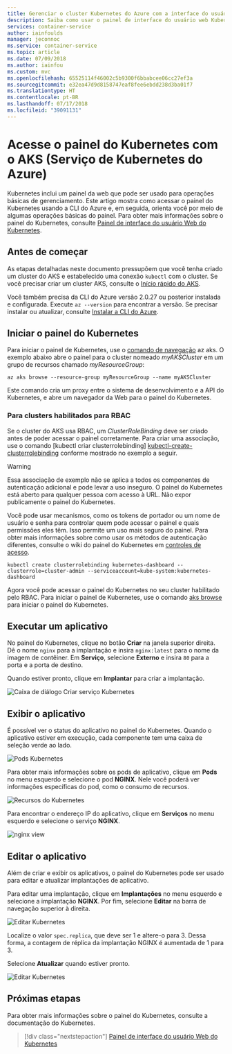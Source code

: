 ```yaml
---
title: Gerenciar o cluster Kubernetes do Azure com a interface do usuário da Web
description: Saiba como usar o painel de interface do usuário web Kubernetes interno com o serviço de Kubernetes do Azure (AKS)
services: container-service
author: iainfoulds
manager: jeconnoc
ms.service: container-service
ms.topic: article
ms.date: 07/09/2018
ms.author: iainfou
ms.custom: mvc
ms.openlocfilehash: 65525114f46002c5b9300f6bbabcee06cc27ef3a
ms.sourcegitcommit: e32ea47d9d8158747eaf8fee6ebdd238d3ba01f7
ms.translationtype: HT
ms.contentlocale: pt-BR
ms.lasthandoff: 07/17/2018
ms.locfileid: "39091131"
---
```

# <a name="access-the-kubernetes-dashboard-with-azure-kubernetes-service-aks"></a>Acesse o painel do Kubernetes com o AKS (Serviço de Kubernetes do Azure)

Kubernetes inclui um painel da web que pode ser usado para operações básicas de gerenciamento. Este artigo mostra como acessar o painel do Kubernetes usando a CLI do Azure e, em seguida, orienta você por meio de algumas operações básicas do painel. Para obter mais informações sobre o painel do Kubernetes, consulte [Painel de interface do usuário Web do Kubernetes][kubernetes-dashboard].

## <a name="before-you-begin"></a>Antes de começar

As etapas detalhadas neste documento pressupõem que você tenha criado um cluster do AKS e estabelecido uma conexão `kubectl` com o cluster. Se você precisar criar um cluster AKS, consulte o [Início rápido do AKS][aks-quickstart].

Você também precisa da CLI do Azure versão 2.0.27 ou posterior instalada e configurada. Execute `az --version` para encontrar a versão. Se precisar instalar ou atualizar, consulte [Instalar a CLI do Azure][install-azure-cli].

## <a name="start-kubernetes-dashboard"></a>Iniciar o painel do Kubernetes

Para iniciar o painel de Kubernetes, use o [comando de navegação][az-aks-browse] az aks. O exemplo abaixo abre o painel para o cluster nomeado *myAKSCluster* em um grupo de recursos chamado *myResourceGroup*:

```azurecli
az aks browse --resource-group myResourceGroup --name myAKSCluster
```

Este comando cria um proxy entre o sistema de desenvolvimento e a API do Kubernetes, e abre um navegador da Web para o painel do Kubernetes.

### <a name="for-rbac-enabled-clusters"></a>Para clusters habilitados para RBAC

Se o cluster do AKS usa RBAC, um *ClusterRoleBinding* deve ser criado antes de poder acessar o painel corretamente. Para criar uma associação, use o comando [kubectl criar clusterrolebinding] [ kubectl-create-clusterrolebinding] conforme mostrado no exemplo a seguir. 

> [!WARNING]
> Essa associação de exemplo não se aplica a todos os componentes de autenticação adicional e pode levar a uso inseguro. O painel do Kubernetes está aberto para qualquer pessoa com acesso à URL. Não expor publicamente o painel do Kubernetes.
>
> Você pode usar mecanismos, como os tokens de portador ou um nome de usuário e senha para controlar quem pode acessar o painel e quais permissões eles têm. Isso permite um uso mais seguro do painel. Para obter mais informações sobre como usar os métodos de autenticação diferentes, consulte o wiki do painel do Kubernetes em [controles de acesso][dashboard-authentication].

```console
kubectl create clusterrolebinding kubernetes-dashboard --clusterrole=cluster-admin --serviceaccount=kube-system:kubernetes-dashboard
```

Agora você pode acessar o painel do Kubernetes no seu cluster habilitado pelo RBAC. Para iniciar o painel de Kubernetes, use o comando [aks browse][az-aks-browse] para iniciar o painel do Kubernetes.

## <a name="run-an-application"></a>Executar um aplicativo

No painel do Kubernetes, clique no botão **Criar** na janela superior direita. Dê o nome `nginx` para a implantação e insira `nginx:latest` para o nome da imagem de contêiner. Em **Serviço**, selecione **Externo** e insira `80` para a porta e a porta de destino.

Quando estiver pronto, clique em **Implantar** para criar a implantação.

![Caixa de diálogo Criar serviço Kubernetes](./media/container-service-kubernetes-ui/create-deployment.png)

## <a name="view-the-application"></a>Exibir o aplicativo

É possível ver o status do aplicativo no painel do Kubernetes. Quando o aplicativo estiver em execução, cada componente tem uma caixa de seleção verde ao lado.

![Pods Kubernetes](./media/container-service-kubernetes-ui/complete-deployment.png)

Para obter mais informações sobre os pods de aplicativo, clique em **Pods** no menu esquerdo e selecione o pod **NGINX**. Nele você poderá ver informações específicas do pod, como o consumo de recursos.

![Recursos do Kubernetes](./media/container-service-kubernetes-ui/running-pods.png)

Para encontrar o endereço IP do aplicativo, clique em **Serviços** no menu esquerdo e selecione o serviço **NGINX**.

![nginx view](./media/container-service-kubernetes-ui/nginx-service.png)

## <a name="edit-the-application"></a>Editar o aplicativo

Além de criar e exibir os aplicativos, o painel do Kubernetes pode ser usado para editar e atualizar implantações de aplicativo.

Para editar uma implantação, clique em **Implantações** no menu esquerdo e selecione a implantação **NGINX**. Por fim, selecione **Editar** na barra de navegação superior à direita.

![Editar Kubernetes](./media/container-service-kubernetes-ui/view-deployment.png)

Localize o valor `spec.replica`, que deve ser 1 e altere-o para 3. Dessa forma, a contagem de réplica da implantação NGINX é aumentada de 1 para 3.

Selecione **Atualizar** quando estiver pronto.

![Editar Kubernetes](./media/container-service-kubernetes-ui/edit-deployment.png)

## <a name="next-steps"></a>Próximas etapas

Para obter mais informações sobre o painel do Kubernetes, consulte a documentação do Kubernetes.

> [!div class="nextstepaction"]
> [Painel de interface do usuário Web do Kubernetes][kubernetes-dashboard]

<!-- LINKS - external -->
[kubernetes-dashboard]: https://kubernetes.io/docs/tasks/access-application-cluster/web-ui-dashboard/
[dashboard-authentication]: https://github.com/kubernetes/dashboard/wiki/Access-control
[kubectl-create-clusterrolebinding]: https://kubernetes.io/docs/reference/generated/kubectl/kubectl-commands#-em-clusterrolebinding-em-
[kubectl-apply]: https://kubernetes.io/docs/reference/generated/kubectl/kubectl-commands#apply

<!-- LINKS - internal -->
[aks-quickstart]: ./kubernetes-walkthrough.md
[install-azure-cli]: /cli/azure/install-azure-cli
[az-aks-browse]: /cli/azure/aks#az-aks-browse
